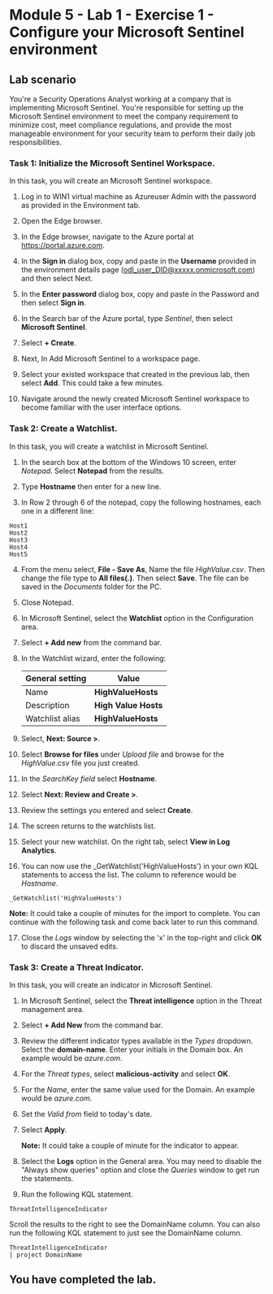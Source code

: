 # Module 5 - Lab 1 - Exercise 1 - Configure your Microsoft Sentinel environment

## Lab scenario

You're a Security Operations Analyst working at a company that is implementing Microsoft Sentinel. You're responsible for setting up the Microsoft Sentinel environment to meet the company requirement to minimize cost, meet compliance regulations, and provide the most manageable environment for your security team to perform their daily job responsibilities.


### Task 1: Initialize the Microsoft Sentinel Workspace.

In this task, you will create an Microsoft Sentinel workspace.

1. Log in to WIN1 virtual machine as Azureuser Admin with the password as provided in the Environment tab.  

1. Open the Edge browser.

1. In the Edge browser, navigate to the Azure portal at https://portal.azure.com.

1. In the **Sign in** dialog box, copy and paste in the **Username** provided in the environment details page (odl_user_DID@xxxxx.onmicrosoft.com) and then select Next.

1. In the **Enter password** dialog box, copy and paste in the Password and then select **Sign in**.

1. In the Search bar of the Azure portal, type *Sentinel*, then select **Microsoft Sentinel**.

1. Select **+ Create**.

1. Next, In Add Microsoft Sentinel to a workspace page.

1. Select your existed workspace that created in the previous lab, then select **Add**. This could take a few minutes.

1. Navigate around the newly created Microsoft Sentinel workspace to become familiar with the user interface options.


### Task 2: Create a Watchlist.

In this task, you will create a watchlist in Microsoft Sentinel.

1. In the search box at the bottom of the Windows 10 screen, enter *Notepad*.  Select **Notepad** from the results.

1. Type **Hostname** then enter for a new line.

1. In Row 2 through 6 of the notepad, copy the following hostnames, each one in a different line:

```Notepad
Host1
Host2
Host3
Host4
Host5
```

4. From the menu select, **File - Save As**, Name the file *HighValue.csv*.  Then change the file type to **All files(*.*)**.  Then select **Save**.  The file can be saved in the *Documents* folder for the PC.

5. Close Notepad.

6. In Microsoft Sentinel, select the **Watchlist** option in the Configuration area.

7. Select **+ Add new** from the command bar.

8. In the Watchlist wizard, enter the following:

    |General setting|Value|
    |---|---|
    |Name|**HighValueHosts**|
    |Description|**High Value Hosts**|
    |Watchlist alias|**HighValueHosts**|

9. Select, **Next: Source >**.

10. Select **Browse for files** under *Upload file* and browse for the *HighValue.csv* file you just created.

11. In the *SearchKey field* select **Hostname**.

12. Select **Next: Review and Create >**.

13. Review the settings you entered and select **Create**.

14. The screen returns to the watchlists list.

15. Select your new watchlist.  On the right tab, select **View in Log Analytics**.

16. You can now use the _GetWatchlist('HighValueHosts') in your own KQL statements to access the list. The column to reference would be *Hostname*.

```KQL
_GetWatchlist('HighValueHosts')
```

   **Note:** It could take a couple of minutes for the import to complete. You can continue with the following task and come back later to run this command.

17. Close the *Logs* window by selecting the 'x' in the top-right and click **OK** to discard the unsaved edits.


### Task 3: Create a Threat Indicator.

In this task, you will create an indicator in Microsoft Sentinel.

1. In Microsoft Sentinel, select the **Threat intelligence** option in the Threat management area.

1. Select **+ Add New** from the command bar.

1. Review the different indicator types available in the *Types* dropdown. Select the **domain-name**. Enter your initials in the Domain box. An example would be *azure.com*.

1. For the *Threat types*, select **malicious-activity** and select **OK**.

1. For the *Name*, enter the same value used for the Domain. An example would be *azure.com*.

1. Set the *Valid from* field to today's date.

1. Select **Apply**.

    **Note:** It could take a couple of minute for the indicator to appear.

1. Select the **Logs** option in the General area. You may need to disable the "Always show queries" option and close the *Queries* window to get run the statements.

1. Run the following KQL statement.

```KQL
ThreatIntelligenceIndicator
```
Scroll the results to the right to see the DomainName column. You can also run the following KQL statement to just see the DomainName column.  

```KQL
ThreatIntelligenceIndicator
| project DomainName
```

## You have completed the lab.

